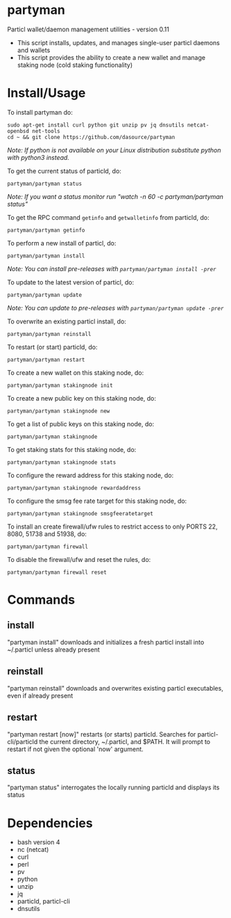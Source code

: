 # partyman

Particl wallet/daemon management utilities - version 0.11

* This script installs, updates, and manages single-user particl daemons and wallets
* This script provides the ability to create a new wallet and manage staking node (cold staking functionality)

# Install/Usage

To install partyman do:

    sudo apt-get install curl python git unzip pv jq dnsutils netcat-openbsd net-tools
    cd ~ && git clone https://github.com/dasource/partyman

*Note: If python is not available on your Linux distribution substitute python with python3 instead.*

To get the current status of particld, do:

    partyman/partyman status
   
*Note: If you want a status monitor run "watch -n 60 -c partyman/partyman status"*

To get the RPC command `getinfo` and `getwalletinfo` from particld, do:

    partyman/partyman getinfo

To perform a new install of particl, do:

    partyman/partyman install
   
*Note: You can install pre-releases with `partyman/partyman install -prer`*

To update to the latest version of particl, do:

    partyman/partyman update

*Note: You can update to pre-releases with `partyman/partyman update -prer`*

To overwrite an existing particl install, do:

    partyman/partyman reinstall

To restart (or start) particld, do:

    partyman/partyman restart

To create a new wallet on this staking node, do:

    partyman/partyman stakingnode init

To create a new public key on this staking node, do:

    partyman/partyman stakingnode new

To get a list of public keys on this staking node, do:

    partyman/partyman stakingnode

To get staking stats for this staking node, do:

    partyman/partyman stakingnode stats

To configure the reward address for this staking node, do:

    partyman/partyman stakingnode rewardaddress

To configure the smsg fee rate target for this staking node, do:

    partyman/partyman stakingnode smsgfeeratetarget

To install an create firewall/ufw rules to restrict access to only PORTS 22, 8080, 51738 and 51938, do:

    partyman/partyman firewall

To disable the firewall/ufw and reset the rules, do:

    partyman/partyman firewall reset

# Commands

## install

"partyman install" downloads and initializes a fresh particl install into ~/.particl
unless already present

## reinstall

"partyman reinstall" downloads and overwrites existing particl executables, even if
already present

## restart

"partyman restart [now]" restarts (or starts) particld. Searches for particl-cli/particld
the current directory, ~/.particl, and $PATH. It will prompt to restart if not
given the optional 'now' argument.

## status

"partyman status" interrogates the locally running particld and displays its status

# Dependencies

* bash version 4
* nc (netcat)
* curl
* perl
* pv
* python
* unzip
* jq
* particld, particl-cli
* dnsutils

